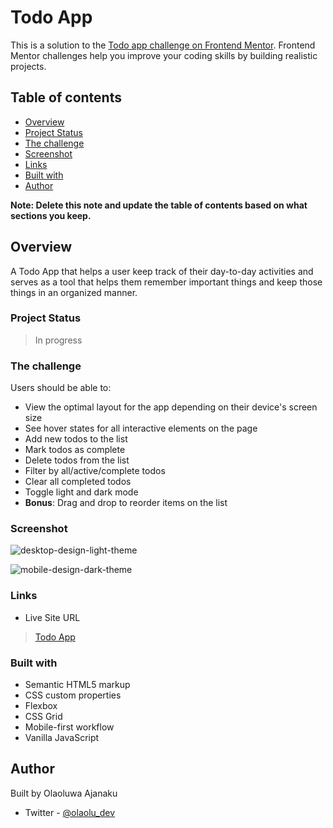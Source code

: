 # Todo App

This is a solution to the [Todo app challenge on Frontend Mentor](https://www.frontendmentor.io/challenges/todo-app-Su1_KokOW). Frontend Mentor challenges help you improve your coding skills by building realistic projects. 

## Table of contents

- [Overview](#overview)
- [Project Status](#project-status)
- [The challenge](#the-challenge)
- [Screenshot](#screenshot)
- [Links](#links)
- [Built with](#built-with)
- [Author](#author)

**Note: Delete this note and update the table of contents based on what sections you keep.**

## Overview
A Todo App that helps a user keep track of their day-to-day activities and serves as a tool that helps them remember important things and keep those things in an organized manner.

### Project Status
> In progress
 
### The challenge

Users should be able to:

- View the optimal layout for the app depending on their device's screen size
- See hover states for all interactive elements on the page
- Add new todos to the list
- Mark todos as complete
- Delete todos from the list
- Filter by all/active/complete todos
- Clear all completed todos
- Toggle light and dark mode
- **Bonus**: Drag and drop to reorder items on the list

### Screenshot

![desktop-design-light-theme](https://user-images.githubusercontent.com/80987589/189045916-f8ae5421-6ca7-4810-bd18-71929e852f54.jpg)

![mobile-design-dark-theme](https://user-images.githubusercontent.com/80987589/189045820-47a77b93-338d-4fef-b58b-949482cca9aa.jpg)

### Links

- Live Site URL
> <a href="https://0laolu.github.io/Todo-App/">Todo App</a>

### Built with

- Semantic HTML5 markup
- CSS custom properties
- Flexbox
- CSS Grid
- Mobile-first workflow
- Vanilla JavaScript

## Author

Built by Olaoluwa Ajanaku
- Twitter - [@olaolu_dev](https://www.twitter.com/olaolu_dev)




